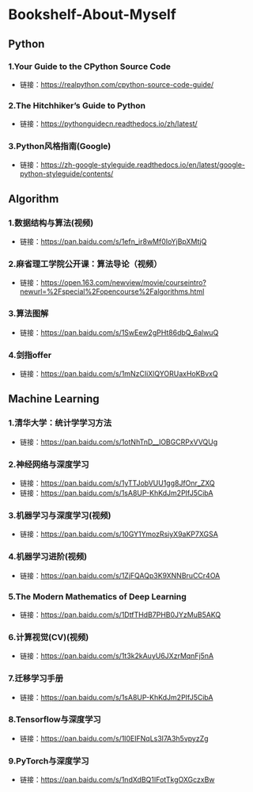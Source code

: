 # Bookshelf-About-Myself

## Python
### 1.Your Guide to the CPython Source Code
- 链接：https://realpython.com/cpython-source-code-guide/
### 2.The Hitchhiker’s Guide to Python
- 链接：https://pythonguidecn.readthedocs.io/zh/latest/
### 3.Python风格指南(Google)
- 链接：https://zh-google-styleguide.readthedocs.io/en/latest/google-python-styleguide/contents/

## Algorithm
### 1.数据结构与算法(视频)
- 链接：https://pan.baidu.com/s/1efn_ir8wMf0IoYjBpXMtjQ  
### 2.麻省理工学院公开课：算法导论（视频）
- 链接：https://open.163.com/newview/movie/courseintro?newurl=%2Fspecial%2Fopencourse%2Falgorithms.html
### 3.算法图解
- 链接：https://pan.baidu.com/s/1SwEew2gPHt86dbQ_6alwuQ 
### 4.剑指offer
- 链接：https://pan.baidu.com/s/1mNzCIiXlQYORUaxHoKBvxQ 

## Machine Learning
### 1.清华大学：统计学学习方法
- 链接：https://pan.baidu.com/s/1otNhTnD__lOBGCRPxVVQUg  
### 2.神经网络与深度学习
- 链接：https://pan.baidu.com/s/1yTTJobVUU1gg8JfOnr_ZXQ  
- 链接：https://pan.baidu.com/s/1sA8UP-KhKdJm2PIfJ5CibA  
### 3.机器学习与深度学习(视频)
- 链接：https://pan.baidu.com/s/10GY1YmozRsiyX9aKP7XGSA  
### 4.机器学习进阶(视频)
- 链接：https://pan.baidu.com/s/1ZjFQAQp3K9XNNBruCCr4OA  
### 5.The Modern Mathematics of Deep Learning
- 链接：https://pan.baidu.com/s/1DtfTHdB7PHB0JYzMuB5AKQ  
### 6.计算视觉(CV)(视频)
- 链接：https://pan.baidu.com/s/1t3k2kAuyU6JXzrMqnFj5nA  
### 7.迁移学习手册
- 链接：https://pan.baidu.com/s/1sA8UP-KhKdJm2PIfJ5CibA  
### 8.Tensorflow与深度学习
- 链接：https://pan.baidu.com/s/1l0EIFNqLs3I7A3h5vpyzZg  
### 9.PyTorch与深度学习
- 链接：https://pan.baidu.com/s/1ndXdBQ1IFotTkgOXGczxBw


